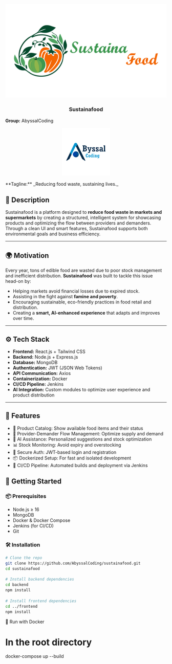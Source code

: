 <p align="center">
  <a href="" rel="noopener">
  <img src="SustainaFood.png" alt="Sustainafood Logo"></a>
  <br/>
</p>
<H3 align="center">Sustainafood</H3>

**Group:** AbyssalCoding  
<p align="center">
  <img src="Abyssal Coding Logo.png" alt="AbyssalCoding Logo" width="150"/>
</p>
**Tagline:** _Reducing food waste, sustaining lives._

## 📝 Description

Sustainafood is a platform designed to **reduce food waste in markets and supermarkets** by creating a structured, intelligent system for showcasing products and optimizing the flow between providers and demanders. Through a clean UI and smart features, Sustainafood supports both environmental goals and business efficiency.

---

## 🌍 Motivation

Every year, tons of edible food are wasted due to poor stock management and inefficient distribution. **Sustainafood** was built to tackle this issue head-on by:

- Helping markets avoid financial losses due to expired stock.
- Assisting in the fight against **famine and poverty**.
- Encouraging sustainable, eco-friendly practices in food retail and distribution.
- Creating a **smart, AI-enhanced experience** that adapts and improves over time.

---

## ⚙️ Tech Stack

- **Frontend:** React.js + Tailwind CSS
- **Backend:** Node.js + Express.js
- **Database:** MongoDB
- **Authentication:** JWT (JSON Web Tokens)
- **API Communication:** Axios
- **Containerization:** Docker
- **CI/CD Pipeline:** Jenkins
- **AI Integration:** Custom modules to optimize user experience and product distribution

---

## 📌 Features
- 🛒 Product Catalog: Show available food items and their status
- 🔄 Provider-Demander Flow Management: Optimize supply and demand
- 🧠 AI Assistance: Personalized suggestions and stock optimization
- 📊 Stock Monitoring: Avoid expiry and overstocking
- 🧾 Secure Auth: JWT-based login and registration
- 📦 Dockerized Setup: For fast and isolated development
- 🔁 CI/CD Pipeline: Automated builds and deployment via Jenkins

## 🚀 Getting Started

### 📦 Prerequisites

- Node.js ≥ 16
- MongoDB
- Docker & Docker Compose
- Jenkins (for CI/CD)
- Git

### 🛠️ Installation

```bash
# Clone the repo
git clone https://github.com/AbyssalCoding/sustainafood.git
cd sustainafood

# Install backend dependencies
cd backend
npm install

# Install frontend dependencies
cd ../frontend
npm install
```
🐳 Run with Docker
# In the root directory
docker-compose up --build
